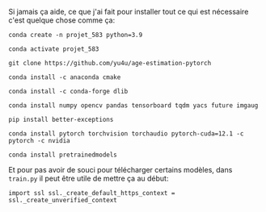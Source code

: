 Si jamais ça aide, ce que j'ai fait pour installer tout ce qui est nécessaire c'est quelque chose comme ça:

`conda create -n projet_583 python=3.9`

`conda activate projet_583`

`git clone https://github.com/yu4u/age-estimation-pytorch`

`conda install -c anaconda cmake`

`conda install -c conda-forge dlib`

`conda install numpy opencv pandas tensorboard tqdm yacs future imgaug`

`pip install better-exceptions`

`conda install pytorch torchvision torchaudio pytorch-cuda=12.1 -c pytorch -c nvidia`

`conda install pretrainedmodels`

Et pour pas avoir de souci pour télécharger certains modèles, dans `train.py` il peut être utile de mettre ça au début:

`import ssl
ssl._create_default_https_context = ssl._create_unverified_context`
